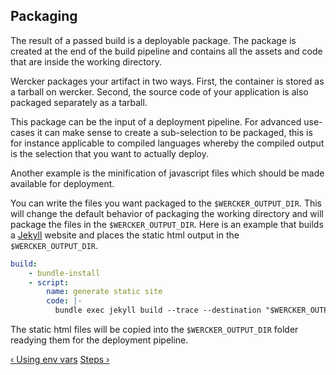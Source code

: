 ## Packaging

The result of a passed build is a deployable package. The package is created at
the end of the build pipeline and contains all the assets and code that are
inside the working directory.

Wercker packages your artifact in two ways. First, the container is
stored as a tarball on wercker. Second, the source code of your
application is also packaged separately as a tarball.

This package can be the input of a deployment pipeline. For advanced use-cases
it can make sense to create a sub-selection to be packaged, this is for instance
applicable to compiled languages whereby the compiled output is the selection
that you want to actually deploy.

Another example is the minification of javascript files which should be made
available for deployment.

You can write the files you want packaged to the `$WERCKER_OUTPUT_DIR`.
This will change the default behavior of packaging the working directory and
will package the files in the `$WERCKER_OUTPUT_DIR`. Here is an example that
builds a [Jekyll](http://jekyllrb.com) website and places the static html
output in the `$WERCKER_OUTPUT_DIR`.

```yaml
build:
    - bundle-install
    - script:
        name: generate static site
        code: |-
          bundle exec jekyll build --trace --destination "$WERCKER_OUTPUT_DIR"
```

The static html files will be copied into the `$WERCKER_OUTPUT_DIR` folder
readying them for the deployment pipeline.


[&lsaquo; Using env vars](/learn/pipelines/03_using-env-vars.html "nav previous pipelines")
[Steps &rsaquo;](/learn/steps/01_introduction.html "nav next steps")
